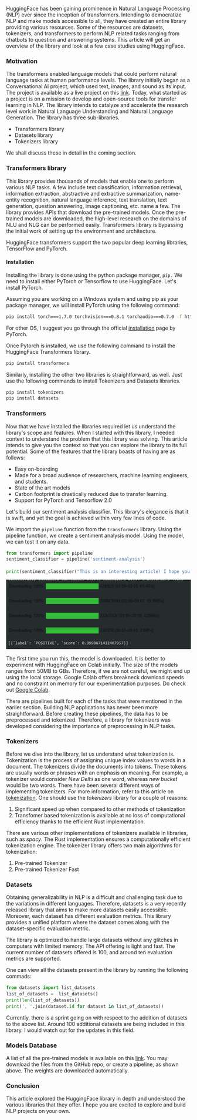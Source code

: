 HuggingFace has been gaining prominence in Natural Language Processing (NLP) ever since the inception of transformers. Intending to democratize NLP and make models accessible to all, they have created an entire library providing various resources. Some of the resources are datasets, tokenizers, and transformers to perform NLP related tasks ranging from chatbots to question and answering systems. This article will get an overview of the library and look at a few case studies using HuggingFace. 

### Motivation

The transformers enabled language models that could perform natural language tasks at human performance levels. The library initially began as a Conversational AI project, which used text, images, and sound as its input. The project is available as a live project on this [link](https://convai.huggingface.co/). Today, what started as a project is on a mission to develop and open-source tools for transfer learning in NLP. The library intends to catalyze and accelerate the research level work in Natural Language Understanding and Natural Language Generation. The library has three sub-libraries.
- Transformers library
- Datasets library
- Tokenizers library

We shall discuss these in detail in the coming section.

### Transformers library

This library provides thousands of models that enable one to perform various NLP tasks. A few include text classification, information retrieval, information extraction, abstractive and extractive summarization, name-entity recognition, natural language inference, text translation, text generation, question answering, image captioning, etc. name a few. The library provides APIs that download the pre-trained models. Once the pre-trained models are downloaded, the high-level research on the domains of NLU and NLG can be performed easily. Transformers library is bypassing the initial work of setting up the environment and architecture. 

HuggingFace transformers support the two popular deep learning libraries, TensorFlow and PyTorch. 

#### Installation

Installing the library is done using the python package manager, `pip.` We need to install either PyTorch or Tensorflow to use HuggingFace. Let's install PyTorch.    

Assuming you are working on a Windows system and using pip as your package manager, we will install PyTorch using the following command:

```bash
pip install torch===1.7.0 torchvision===0.8.1 torchaudio===0.7.0 -f https://download.pytorch.org/whl/torch_stable.html
```

For other OS, I suggest you go through the official [installation](https://pytorch.org/get-started/locally/) page by PyTorch.

Once Pytorch is installed, we use the following command to install the HuggingFace Transformers library.

```bash
pip install transformers
```

Similarly, installing the other two libraries is straightforward, as well. Just use the following commands to install Tokenizers and Datasets libraries.

```bash
pip install tokenizers
pip install datasets
```

### Transformers

Now that we have installed the libraries required let us understand the library's scope and features. When I started with this library, I needed context to understand the problem that this library was solving. This article intends to give you the context so that you can explore the library to its full potential. Some of the features that the library boasts of having are as follows:

- Easy on-boarding
- Made for a broad audience of researchers, machine learning engineers, and students.
- State of the art models 
- Carbon footprint is drastically reduced due to transfer learning.
- Support for PyTorch and Tensorflow 2.0

Let's build our sentiment analysis classifier. This library's elegance is that it is swift, and yet the goal is achieved within very few lines of code. 

We import the `pipeline` function from the `transformers` library. Using the pipeline function, we create a sentiment analysis model. Using the model, we can test it on any data. 

```py
from transformers import pipeline
sentiment_classifier = pipeline('sentiment-analysis')

print(sentiment_classifier("This is an interesting article! I hope you are enjoying it."))
```
![code output](code_output.png)

The first time you run this, the model is downloaded. It is better to experiment with HuggingFace on Colab initially. The size of the models ranges from 50MB to GBs. Therefore, if we are not careful, we might end up using the local storage. Google Colab offers breakneck download speeds and no constraint on memory for our experimentation purposes. Do check out [Google Colab](https://colab.research.google.com/notebooks/intro.ipynb#recent=true).

There are pipelines built for each of the tasks that were mentioned in the earlier section. Building NLP applications has never been more straightforward. Before creating these pipelines, the data has to be preprocessed and tokenized. Therefore, a library for tokenizers was developed considering the importance of preprocessing in NLP tasks.

### Tokenizers

Before we dive into the library, let us understand what tokenization is. Tokenization is the process of assigning unique index values to words in a document. The tokenizers divide the documents into tokens. These tokens are usually words or phrases with an emphasis on meaning. For example, a tokenizer would consider *New Delhi* as one word, whereas *new bucket* would be two words. There have been several different ways of implementing tokenizers. For more information, refer to this article on [tokenization](https://www.analyticsvidhya.com/blog/2020/05/what-is-tokenization-nlp/). One should use the *tokenizers* library for a couple of reasons:

1. Significant speed up when compared to other methods of tokenization
2. Transfomer based tokenization is available at no loss of computational efficiency thanks to the efficient Rust implementation.

There are various other implementations of tokenizers available in libraries, such as *spacy*. The Rust implementation ensures a computationally efficient tokenization engine. The tokenizer library offers two main algorithms for tokenization:

1. Pre-trained Tokenizer
2. Pre-trained Tokenizer Fast

### Datasets

Obtaining generalizability in NLP is a difficult and challenging task due to the variations in different languages. Therefore, datasets is a very recently released library that aims to make more datasets easily accessible. Moreover, each dataset has different evaluation metrics. This library provides a unified platform where the dataset comes along with the dataset-specific evaluation metric. 

The library is optimized to handle large datasets without any glitches in computers with limited memory. The API offering is light and fast. The current number of datasets offered is 100, and around ten evaluation metrics are supported. 

One can view all the datasets present in the library by running the following commads:

```py
from datasets import list_datasets
list_of_datasets =  list_datasets()
print(len(list_of_datasets))
print(', '.join(dataset.id for dataset in list_of_datasets))
```
Currently, there is a sprint going on with respect to the addition of datasets to the above list. Around 100 additional datasets are being included in this library. I would watch out for the updates in this field.

### Models Database

A list of all the pre-trained models is available on this [link](https://huggingface.co/models). You may download the files from the GitHub repo, or create a pipeline, as shown above. The weights are downloaded automatically. 

### Conclusion 

This article explored the HuggingFace library in depth and understood the various libraries that they offer. I hope you are excited to explore and build NLP projects on your own.